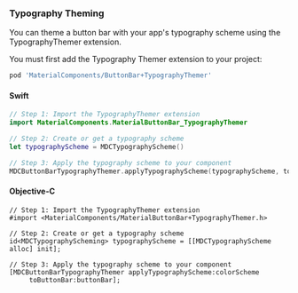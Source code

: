 ### Typography Theming

You can theme a button bar with your app's typography scheme using the TypographyThemer extension.

You must first add the Typography Themer extension to your project:

```bash
pod 'MaterialComponents/ButtonBar+TypographyThemer'
```

<!--<div class="material-code-render" markdown="1">-->
#### Swift
```swift
// Step 1: Import the TypographyThemer extension
import MaterialComponents.MaterialButtonBar_TypographyThemer

// Step 2: Create or get a typography scheme
let typographyScheme = MDCTypographyScheme()

// Step 3: Apply the typography scheme to your component
MDCButtonBarTypographyThemer.applyTypographyScheme(typographyScheme, to: buttonBar)
```

#### Objective-C

```objc
// Step 1: Import the TypographyThemer extension
#import <MaterialComponents/MaterialButtonBar+TypographyThemer.h>

// Step 2: Create or get a typography scheme
id<MDCTypographyScheming> typographyScheme = [[MDCTypographyScheme alloc] init];

// Step 3: Apply the typography scheme to your component
[MDCButtonBarTypographyThemer applyTypographyScheme:colorScheme
     toButtonBar:buttonBar];
```
<!--</div>-->
